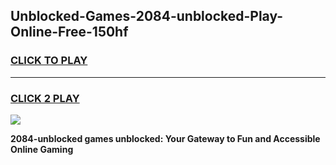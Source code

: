 
## Unblocked-Games-2084-unblocked-Play-Online-Free-150hf
<h3>
<a href="https://premium76.site?title=2084-unblocked&ref=26A">CLICK TO PLAY</a></h3>
<hr>

<h3>
<a href="https://premium76.site?title=2084-unblocked&ref=26A">CLICK 2 PLAY</a>
  
</h3>

<a href="https://premium76.site?title=2084-unblocked&ref=26A"><img src="https://clearcache.store/games.png"></a>


**2084-unblocked games unblocked: Your Gateway to Fun and Accessible Online Gaming**
